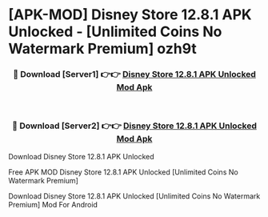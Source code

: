 # [APK-MOD] Disney Store 12.8.1 APK Unlocked - [Unlimited Coins No Watermark Premium] ozh9t



<div align="center">
<h3>🔴 Download [Server1] 👉👉 <a href="https://momento.my/?title=Disney_Store_12.8.1_APK_Unlocked">Disney Store 12.8.1 APK Unlocked Mod Apk</a></h3><br>

<h3>🔴 Download [Server2] 👉👉 <a href="https://momento.my/?title=Disney_Store_12.8.1_APK_Unlocked">Disney Store 12.8.1 APK Unlocked Mod Apk</a></h3>
</div>



Download Disney Store 12.8.1 APK Unlocked 

Free APK MOD Disney Store 12.8.1 APK Unlocked [Unlimited Coins No Watermark Premium]

Download Disney Store 12.8.1 APK Unlocked [Unlimited Coins No Watermark Premium] Mod For Android
